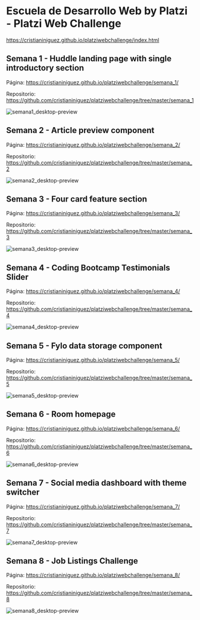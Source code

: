 # Escuela de Desarrollo Web by Platzi - Platzi Web Challenge

https://cristianiniguez.github.io/platziwebchallenge/index.html

## Semana 1 - Huddle landing page with single introductory section

Página: https://cristianiniguez.github.io/platziwebchallenge/semana_1/

Repositorio: https://github.com/cristianiniguez/platziwebchallenge/tree/master/semana_1

![semana1_desktop-preview](./semana_1/design/desktop-preview.jpg)

## Semana 2 - Article preview component

Página: https://cristianiniguez.github.io/platziwebchallenge/semana_2/

Repositorio: https://github.com/cristianiniguez/platziwebchallenge/tree/master/semana_2

![semana2_desktop-preview](./semana_2/design/desktop-preview.jpg)

## Semana 3 - Four card feature section

Página: https://cristianiniguez.github.io/platziwebchallenge/semana_3/

Repositorio: https://github.com/cristianiniguez/platziwebchallenge/tree/master/semana_3

![semana3_desktop-preview](./semana_3/design/desktop-preview.jpg)

## Semana 4 - Coding Bootcamp Testimonials Slider

Página: https://cristianiniguez.github.io/platziwebchallenge/semana_4/

Repositorio: https://github.com/cristianiniguez/platziwebchallenge/tree/master/semana_4

![semana4_desktop-preview](./semana_4/design/desktop-preview.jpg)

## Semana 5 - Fylo data storage component

Página: https://cristianiniguez.github.io/platziwebchallenge/semana_5/

Repositorio: https://github.com/cristianiniguez/platziwebchallenge/tree/master/semana_5

![semana5_desktop-preview](./semana_5/design/desktop-preview.jpg)

## Semana 6 - Room homepage

Página: https://cristianiniguez.github.io/platziwebchallenge/semana_6/

Repositorio: https://github.com/cristianiniguez/platziwebchallenge/tree/master/semana_6

![semana6_desktop-preview](./semana_6/design/desktop-preview.jpg)

## Semana 7 - Social media dashboard with theme switcher

Página: https://cristianiniguez.github.io/platziwebchallenge/semana_7/

Repositorio: https://github.com/cristianiniguez/platziwebchallenge/tree/master/semana_7

![semana7_desktop-preview](./semana_7/design/desktop-preview.jpg)

## Semana 8 - Job Listings Challenge

Página: https://cristianiniguez.github.io/platziwebchallenge/semana_8/

Repositorio: https://github.com/cristianiniguez/platziwebchallenge/tree/master/semana_8

![semana8_desktop-preview](./semana_8/design/desktop-preview.jpg)
